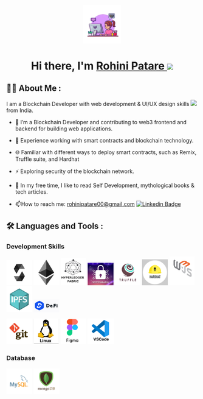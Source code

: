 
<div id="header" align="center">
  <img src="headgif.gif" width="20%"/>
  <h1>Hi there, I'm 
    <a href="www.linkedin.com/in/rohinipatare/">
    Rohini Patare
  </a> <img src="https://media.giphy.com/media/hvRJCLFzcasrR4ia7z/giphy.gif" width="20px"/></h1>
</div>

## :woman_technologist: About Me :
I am a Blockchain Developer with web development & UI/UX design skills <img src="https://media.giphy.com/media/WUlplcMpOCEmTGBtBW/giphy.gif" width="30"> from India.
- :telescope: I’m a Blockchain Developer and contributing to web3 frontend and backend for building web applications.

- :seedling: Experience working with smart contracts and blockchain technology.

- :globe_with_meridians: Familiar with different ways to deploy smart contracts, such as Remix, Truffle suite, and Hardhat
  
- :zap: Exploring security of the blockchain network.
  
- :dizzy: In my free time, I like to read Self Development, mythological books & tech articles.

- :mailbox:How to reach me: rohinipatare00@gmail.com  [![Linkedin Badge](https://img.shields.io/badge/-rohini-blue?style=flat&logo=Linkedin&logoColor=white)](https://www.linkedin.com/in/rohinipatare/)


##  :hammer_and_wrench: Languages and Tools :

### Development Skills
<p>
  <img src="solidity.png" width="67.5px" />
  <img src="ethereum.png" width="67.5px" />
  <img src="Hyperledger Fabric.png" width="67.5px" />
  <img src="cryptography.png" width="67.5px" />
  <img src="truffle.png" width="67.5px" />
  <img src="Hardhat.png" width="67.5px" />
  <img src="web3js.png" width="67.5px" />
  <img src="IPFS.png" width="67.5px" />
  <img src="defi.png" width="67.5px" />

</p>


<p>  
  <img src="git.png" width="67.5px" />
  <img src="linux.png" width="67.5px" />
  <img src="figma.png" width="67.5px" />
  <img src="vscode.png" width="67.5px" />
</p>

### Database
<p>
  <img src="mysql.png" width="67.5px" />
  <img src="mongodb.png" width="67.5px" />
</p>


